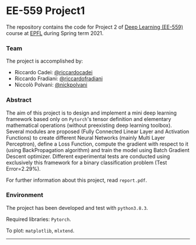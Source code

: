 # EE-559 Project1

The repository contains the code for Project 2 of [Deep Learning (EE-559)](https://edu.epfl.ch/coursebook/en/deep-learning-EE-559) course at [EPFL](https://www.epfl.ch/en/) during Spring term 2021. 

### Team
The project is accomplished by:
- Riccardo Cadei: [@riccardocadei](https://github.com/riccardocadei)
- Riccardo Fradiani: [@riccardofradiani](https://github.com/riccardofradiani)
- Niccolò Polvani: [@nickpolvani](https://github.com/nickpolvani)

### Abstract
The aim of this project is to design and implement a mini deep learning framework based only on `Pytorch`'s tensor definition and elementary mathematical operations (without preexisting deep learning toolbox). Several modules are proposed (Fully Connected Linear Layer and Activation Functions) to create different Neural Networks (mainly Multi Layer Perceptron), define a Loss Function, compute the gradient with respect to it (using BackPropagation algorithm) and train the model using Batch Gradient Descent optimizer. Different experimental tests are conducted using exclusively this framework for a binary classification problem (Test Error=2.29%).

For further information about this project, read `report.pdf`.

### Environment
The project has been developed and test with `python3.8.3`.

Required libraries: `Pytorch`.

To plot: `matplotlib`, `mlxtend`.

* * *
